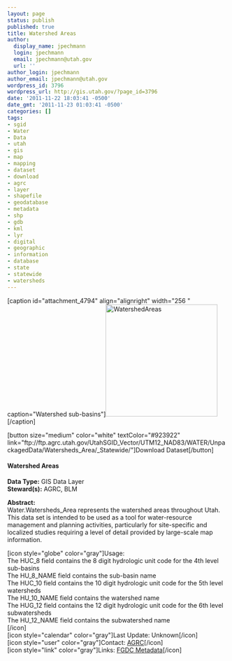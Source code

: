 ```yaml
---
layout: page
status: publish
published: true
title: Watershed Areas
author:
  display_name: jpechmann
  login: jpechmann
  email: jpechmann@utah.gov
  url: ''
author_login: jpechmann
author_email: jpechmann@utah.gov
wordpress_id: 3796
wordpress_url: http://gis.utah.gov/?page_id=3796
date: '2011-11-22 18:03:41 -0500'
date_gmt: '2011-11-23 01:03:41 -0500'
categories: []
tags:
- sgid
- Water
- Data
- utah
- gis
- map
- mapping
- dataset
- download
- agrc
- layer
- shapefile
- geodatabase
- metadata
- shp
- gdb
- kml
- lyr
- digital
- geographic
- information
- database
- state
- statewide
- watersheds
---
```

<p>[caption id="attachment_4794" align="alignright" width="256 " caption="Watershed sub-basins"]<img class="size-full wp-image-4794" title="map" src="http://gis.utah.gov/wp-content/uploads/WatershedAreas.png" alt="WatershedAreas" width="256" height="256" />[/caption]</p>
<p>[button size="medium" color="white" textColor="#923922" link="ftp://ftp.agrc.utah.gov/UtahSGID_Vector/UTM12_NAD83/WATER/UnpackagedData/Watersheds_Area/_Statewide/"]Download Dataset[/button]</p>
<h4><strong>Watershed Areas</h4>
<p></strong></p>
<p><strong>Data Type:</strong> GIS Data Layer<br />
<strong>Steward(s):</strong> AGRC, BLM</p>
<p><strong>Abstract:</strong><br />
Water.Watersheds_Area represents the watershed areas throughout Utah. This data set is intended to be used as a tool for water-resource management and planning activities, particularly for site-specific and localized studies requiring a level of detail provided by large-scale map information.</p>
<p>[icon style="globe" color="gray"]Usage:<br />
The HUC_8 field contains the 8 digit hydrologic unit code for the 4th level sub-basins<br />
The HU_8_NAME field contains the sub-basin name<br />
The HUC_10 field contains the 10 digit hydrologic unit code for the 5th level watersheds<br />
The HU_10_NAME field contains the watershed name<br />
The HUG_12 field contains the 12 digit hydrologic unit code for the 6th level subwatersheds<br />
The HU_12_NAME field contains the subwatershed name<br />
[/icon]<br />
[icon style="calendar" color="gray"]Last Update: Unknown[/icon]<br />
[icon style="user" color="gray"]Contact: <a href="mailto:%20agrc@utah.gov">AGRC</a>[/icon]<br />
[icon style="link" color="gray"]Links: <a href="ftp://ftp.agrc.utah.gov/SGID93_Vector/NAD83/MetadataHTML/SGID93_WATER_Watersheds_Area.html">FGDC Metadata</a>[/icon] </p>
